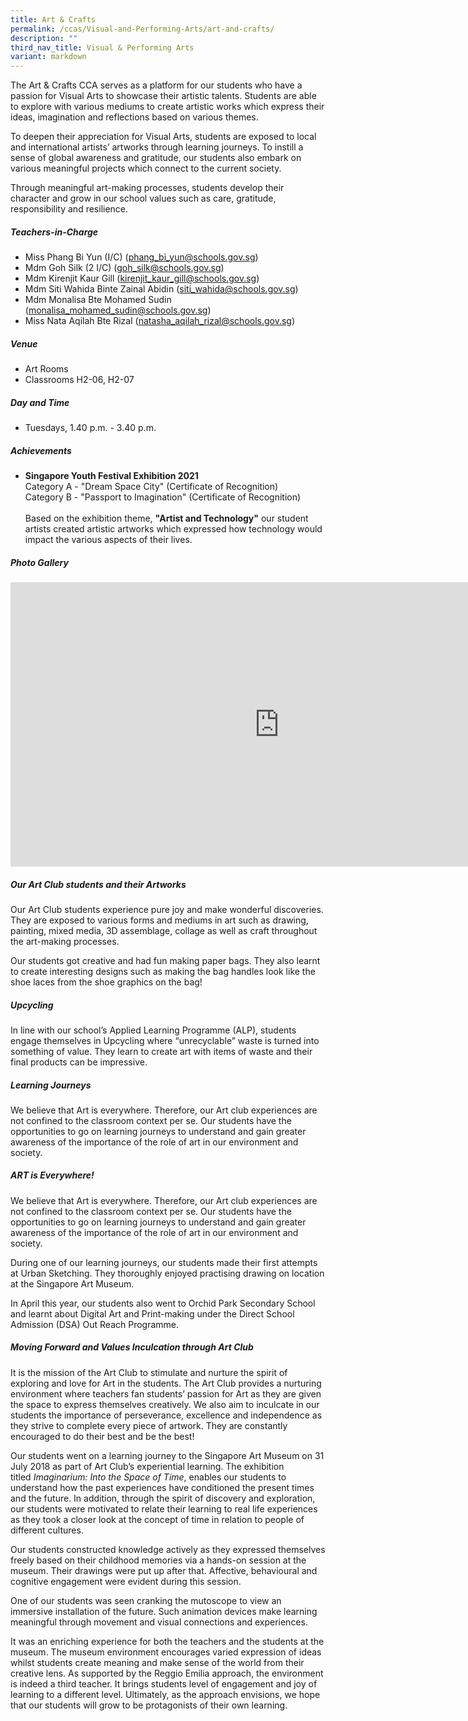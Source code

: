```yaml
---
title: Art & Crafts
permalink: /ccas/Visual-and-Performing-Arts/art-and-crafts/
description: ""
third_nav_title: Visual & Performing Arts
variant: markdown
---
```

The Art &amp; Crafts CCA serves as a platform for our students who have a passion for Visual Arts to showcase their artistic talents. Students are able to explore with various mediums to create artistic works which express their ideas, imagination and reflections based on various themes.

To deepen their appreciation for Visual Arts, students are exposed to local and international artists’ artworks through learning journeys. To instill a sense of global awareness and gratitude, our students also embark on various meaningful projects which connect to the current society.

Through meaningful art-making processes, students develop their character and grow in our school values such as care, gratitude, responsibility and resilience.

##### **Teachers-in-Charge**
* Miss Phang Bi Yun (I/C) (phang_bi_yun@schools.gov.sg)
* Mdm Goh Silk (2 I/C) (goh_silk@schools.gov.sg)
* Mdm Kirenjit Kaur Gill (kirenjit_kaur_gill@schools.gov.sg)
* Mdm Siti Wahida Binte Zainal Abidin (siti_wahida@schools.gov.sg)
* Mdm Monalisa Bte Mohamed Sudin (monalisa_mohamed_sudin@schools.gov.sg)
* Miss Nata Aqilah Bte Rizal (natasha_aqilah_rizal@schools.gov.sg)

##### **Venue**
* Art Rooms   
* Classrooms H2-06, H2-07

##### **Day and Time**
* Tuesdays, 1.40 p.m. - 3.40 p.m.

##### **Achievements**
* **Singapore Youth Festival Exhibition 2021**
<br>Category A - "Dream Space City" (Certificate of Recognition)
<br>Category B - "Passport to Imagination" (Certificate of Recognition)<br><br>Based on the exhibition theme, **"Artist and Technology"** our student artists created artistic artworks which expressed how technology would impact the various aspects of their lives.

##### **Photo Gallery**

<iframe src="https://docs.google.com/presentation/d/e/2PACX-1vRtRDfv4taA1-TFMECt88eaUpM5M508CxY2YzWotQxIHZHwCYtiBEfwfUkG7WMH4I5Po0Cfm27xeuXu/embed?start=true&amp;loop=true&amp;delayms=5000" frameborder="0" width="860" height="455" allowfullscreen="true"></iframe>

##### **Our Art Club students and their Artworks**
Our Art Club students experience pure joy and make wonderful discoveries. They are exposed to various forms and mediums in art such as drawing, painting, mixed media, 3D assemblage, collage as well as craft throughout the art-making processes.

Our students got creative and had fun making paper bags. They also learnt to create interesting designs such as making the bag handles look like the shoe laces from the shoe graphics on the bag!

##### **Upcycling**
In line with our school’s Applied Learning Programme (ALP), students engage themselves in Upcycling where “unrecyclable” waste is turned into something of value. They learn to create art with items of waste and their final products can be impressive.

##### **Learning Journeys**

We believe that Art is everywhere. Therefore, our Art club experiences are not confined to the classroom context per se. Our students have the opportunities to go on learning journeys to understand and gain greater awareness of the importance of the role of art in our environment and society.

##### **ART is Everywhere!**
We believe that Art is everywhere. Therefore, our Art club experiences are not confined to the classroom context per se. Our students have the opportunities to go on learning journeys to understand and gain greater awareness of the importance of the role of art in our environment and society.

During one of our learning journeys, our students made their first attempts at Urban Sketching. They thoroughly enjoyed practising drawing on location at the Singapore Art Museum.

In April this year, our students also went to Orchid Park Secondary School and learnt about Digital Art and Print-making under the Direct School Admission (DSA) Out Reach Programme.

##### **Moving Forward and Values Inculcation through Art Club**

It is the mission of the Art Club to stimulate and nurture the spirit of exploring and love for Art in the students. The Art Club provides a nurturing environment where teachers fan students’ passion for Art as they are given the space to express themselves creatively. We also aim to inculcate in our students the importance of perseverance, excellence and independence as they strive to complete every piece of artwork. They are constantly encouraged to do their best and be the best!

Our students went on a learning journey to the Singapore Art Museum on 31 July 2018 as part of Art Club’s experiential learning. The exhibition titled&nbsp;_Imaginarium: Into the Space of Time_, enables our students to understand how the past experiences have conditioned the present times and the future. In addition, through the spirit of discovery and exploration, our students were motivated to relate their learning to real life experiences as they took a closer look at the concept of time in relation to people of different cultures.

Our students constructed knowledge actively as they expressed themselves freely based on their childhood memories via a hands-on session at the museum. Their drawings were put up after that. Affective, behavioural and cognitive engagement were evident during this session.

One of our students was seen cranking the mutoscope to view an immersive installation of the future. Such animation devices make learning meaningful through movement and visual connections and experiences.

It was an enriching experience for both the teachers and the students at the museum. The museum environment encourages varied expression of ideas whilst students create meaning and make sense of the world from their creative lens. As supported by the Reggio Emilia approach, the environment is indeed a third teacher. It brings students level of engagement and joy of learning to a different level. Ultimately, as the approach envisions, we hope that our students will grow to be protagonists of their own learning.